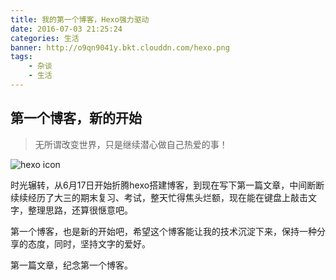 ```yaml
---
title: 我的第一个博客，Hexo强力驱动
date: 2016-07-03 21:25:24
categories: 生活
banner: http://o9qn9041y.bkt.clouddn.com/hexo.png
tags:
	- 杂谈
	- 生活
---
```




## 第一个博客，新的开始

> 无所谓改变世界，只是继续潜心做自己热爱的事！

![hexo icon](http://o9qn9041y.bkt.clouddn.com/hexo.png)


<!--more-->

时光辗转，从6月17日开始折腾hexo搭建博客，到现在写下第一篇文章，中间断断续续经历了大三的期末复习、考试，整天忙得焦头烂额，现在能在键盘上敲击文字，整理思路，还算很惬意吧。

第一个博客，也是新的开始吧，希望这个博客能让我的技术沉淀下来，保持一种分享的态度，同时，坚持文字的爱好。

第一篇文章，纪念第一个博客。


